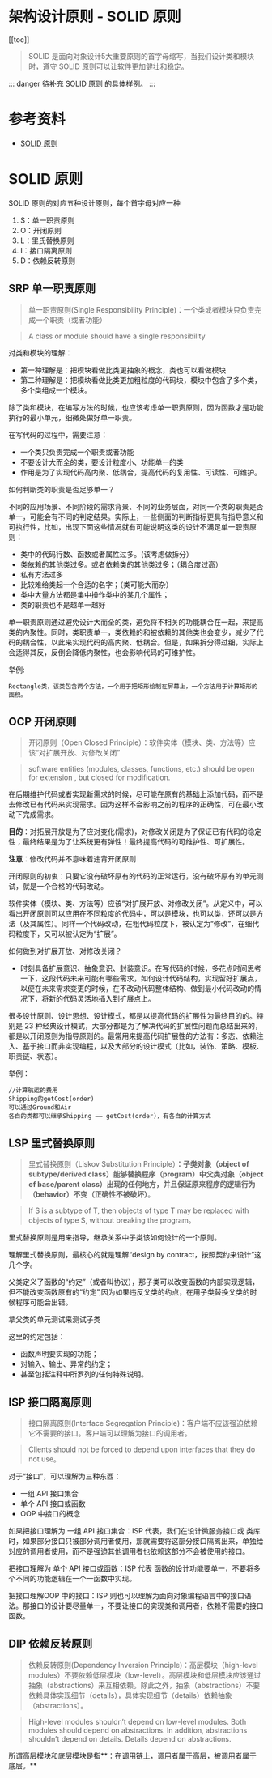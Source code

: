 # 架构设计原则 - SOLID 原则


[[toc]]

> SOLID 是面向对象设计5大重要原则的首字母缩写，当我们设计类和模块时，遵守 SOLID 原则可以让软件更加健壮和稳定。

::: danger
待补充 SOLID 原则 的具体样例。
:::

# 参考资料

* [SOLID 原则](https://blog.csdn.net/qq_37964379/article/details/113484915)

# SOLID 原则

SOLID 原则的对应五种设计原则，每个首字母对应一种

1. S：单一职责原则
2. O：开闭原则
3. L：里氏替换原则
4. I：接口隔离原则
5. D：依赖反转原则

## SRP 单一职责原则

> 单一职责原则(Single Responsibility Principle)：一个类或者模块只负责完成一个职责（或者功能）

> A class or module should have a single responsibility

对类和模块的理解：

* 第一种理解是：把模块看做比类更抽象的概念，类也可以看做模块
* 第二种理解是：把模块看做比类更加粗粒度的代码块，模块中包含了多个类，多个类组成一个模块。

除了类和模块，在编写方法的时候，也应该考虑单一职责原则，因为函数才是功能执行的最小单元，细微处做好单一职责。

在写代码的过程中，需要注意：

* 一个类只负责完成一个职责或者功能
* 不要设计大而全的类，要设计粒度小、功能单一的类
* 作用是为了实现代码高内聚、低耦合，提高代码的复用性、可读性、可维护。

如何判断类的职责是否足够单一？

不同的应用场景、不同阶段的需求背景、不同的业务层面，对同一个类的职责是否单一，可能会有不同的判定结果。实际上，一些侧面的判断指标更具有指导意义和可执行性，比如，出现下面这些情况就有可能说明这类的设计不满足单一职责原则：

* 类中的代码行数、函数或者属性过多。(该考虑做拆分）
* 类依赖的其他类过多。或者依赖类的其他类过多；（耦合度过高）
* 私有方法过多
* 比较难给类起一个合适的名字；（类可能大而杂）
* 类中大量方法都是集中操作类中的某几个属性；
* 类的职责也不是越单一越好

单一职责原则通过避免设计大而全的类，避免将不相关的功能耦合在一起，来提高类的内聚性。同时，类职责单一，类依赖的和被依赖的其他类也会变少，减少了代码的耦合性，以此来实现代码的高内聚、低耦合。但是，如果拆分得过细，实际上会适得其反，反倒会降低内聚性，也会影响代码的可维护性。

举例:

```
Rectangle类，该类包含两个方法，一个用于把矩形绘制在屏幕上，一个方法用于计算矩形的面积。
```

## OCP 开闭原则

> 开闭原则（Open Closed Principle）：软件实体（模块、类、方法等）应该“对扩展开放、对修改关闭”

> software entities (modules, classes, functions, etc.) should be open for extension , but closed for modification.

在后期维护代码或者实现新需求的时候，尽可能在原有的基础上添加代码，而不是去修改已有代码来实现需求。因为这样不会影响之前的程序的正确性，可在最小改动下完成需求。

**目的**：对拓展开放是为了应对变化(需求)，对修改关闭是为了保证已有代码的稳定性；最终结果是为了让系统更有弹性！最终提高代码的可维护性、可扩展性。

**注意**：修改代码并不意味着违背开闭原则

开闭原则的初衷：只要它没有破坏原有的代码的正常运行，没有破坏原有的单元测试，就是一个合格的代码改动。

软件实体（模块、类、方法等）应该“对扩展开放、对修改关闭”。从定义中，可以看出开闭原则可以应用在不同粒度的代码中，可以是模块，也可以类，还可以是方法（及其属性）。同样一个代码改动，在粗代码粒度下，被认定为“修改”，在细代码粒度下，又可以被认定为“扩展”。

如何做到对扩展开放、对修改关闭？

* 时刻具备扩展意识、抽象意识、封装意识。在写代码的时候，多花点时间思考一下，这段代码未来可能有哪些需求，如何设计代码结构，实现留好扩展点，以便在未来需求变更的时候，在不改动代码整体结构、做到最小代码改动的情况下，将新的代码灵活地插入到扩展点上。

很多设计原则、设计思想、设计模式，都是以提高代码的扩展性为最终目的的。特别是 23 种经典设计模式，大部分都是为了解决代码的扩展性问题而总结出来的，都是以开闭原则为指导原则的。最常用来提高代码扩展性的方法有：多态、依赖注入、基于接口而非实现编程，以及大部分的设计模式（比如，装饰、策略、模板、职责链、状态）。

举例：

```
//计算航运的费用
Shipping的getCost(order)
可以通过Ground和Air
各自的类都可以继承Shipping —— getCost(order)，有各自的计算方式
```

## LSP 里式替换原则

> 里式替换原则（Liskov Substitution Principle）**：子类对象（object of subtype/derived class）能够替换程序（program）中父类对象（object of base/parent class）出现的任何地方，并且保证原来程序的逻辑行为（behavior）不变（正确性不被破坏）**。

> If S is a subtype of T, then objects of type T may be replaced with objects of type S, without breaking the program。

里式替换原则是用来指导，继承关系中子类该如何设计的一个原则。

理解里式替换原则，最核心的就是理解“design by contract，按照契约来设计”这几个字。

父类定义了函数的“约定”（或者叫协议），那子类可以改变函数的内部实现逻辑，但不能改变函数原有的“约定”,因为如果违反父类的约点，在用子类替换父类的时候程序可能会出错。

拿父类的单元测试来测试子类

这里的约定包括：

* 函数声明要实现的功能；
* 对输入、输出、异常的约定；
* 甚至包括注释中所罗列的任何特殊说明。

## ISP 接口隔离原则

> 接口隔离原则(Interface Segregation Principle)：客户端不应该强迫依赖它不需要的接口。客户端可以理解为接口的调用者。

> Clients should not be forced to depend upon interfaces that they do not use。

对于“接口”，可以理解为三种东西：

* 一组 API 接口集合
* 单个 API 接口或函数
* OOP 中接口的概念

如果把接口理解为 一组 API 接口集合：ISP 代表，我们在设计微服务接口或 类库时，如果部分接口只被部分调用者使用，那就需要将这部分接口隔离出来，单独给对应的调用者使用，而不是强迫其他调用者也依赖这部分不会被使用的接口。

把接口理解为 单个 API 接口或函数：ISP 代表 函数的设计功能要单一，不要将多个不同的功能逻辑在一个一函数中实现。

把接口理解OOP 中的接口：ISP 则也可以理解为面向对象编程语言中的接口语法。那接口的设计要尽量单一，不要让接口的实现类和调用者，依赖不需要的接口函数。

## DIP 依赖反转原则

> 依赖反转原则(Dependency Inversion Principle)：高层模块（high-level modules）不要依赖低层模块（low-level）。高层模块和低层模块应该通过抽象（abstractions）来互相依赖。除此之外，抽象（abstractions）不要依赖具体实现细节（details），具体实现细节（details）依赖抽象（abstractions）。

> High-level modules shouldn’t depend on low-level modules. Both modules should depend on abstractions. In addition, abstractions shouldn’t depend on details. Details depend on abstractions.

所谓高层模块和底层模块是指**：在调用链上，调用者属于高层，被调用者属于底层。**
